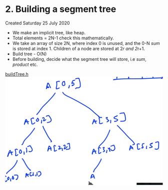# 2. Building a segment tree
Created Saturday 25 July 2020


* We make an implicit tree, like heap. 
* Total elements = 2N-1 check this mathematically.
* We take an array of size 2N, where index 0 is unused, and the 0-N *sum* is stored at index 1. Children of a node are stored at 2*r and 2*r+1.
* Build tree - O(N)
* Before building, decide what the segment tree will store, i.e *sum*, *product* etc.

[buildTree.h](./segment_tree_code/buildTree.h)
![](./2._Building_a_segment_tree/pasted_image.png)

